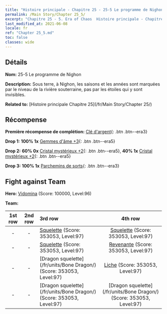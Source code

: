 ```yaml
---
title: "Histoire principale - Chapitre 25 - 25-5 Le programme de Nighon"
permalink: /Main Story/Chapter 25_5/
excerpt: "Chapitre 25 - 5. Era of Chaos  Histoire principale - Chapitre 25_5. 25-5 Le programme de Nighon"
last_modified_at: 2021-06-08
locale: fr
ref: "Chapter 25_5.md"
toc: false
classes: wide
---
```


## Détails

 **Nom:** 25-5 Le programme de Nighon

 **Description:** Sous terre, à Nighon, les saisons et les années sont marquées par le niveau de la rivière souterraine, pas par les étoiles qui y sont invisibles.

 **Related to:** [Histoire principale Chapitre 25](/fr/Main Story/Chapter 25/)

## Récompense

 **Première récompense de complétion:** [Clé d'argent](/ItemsFR/con_693/){: .btn .btn--era3}

 **Drop 1:** **100% 1x** [Gemmes d'âme +3](/ItemsFR/mat_86/){: .btn .btn--era5}

 **Drop 2:** **60% 0x** [Cristal mystérieux +2](/ItemsFR/mat_80/){: .btn .btn--era5}, **40% 1x** [Cristal mystérieux +2](/ItemsFR/mat_80/){: .btn .btn--era5}

 **Drop 3:** **100% 1x** [Parchemins de sorts](/ItemsFR/con_694/){: .btn .btn--era3}


## Fight against Team
 **Hero:** [Vidomina](/fr/heroes/Vidomina/) (Score: 100000, Level:96)

 **Team:**


  | 1st row | 2nd row | 3rd row | 4th row |
  |:----:|:----:|:----|:----:|
  | - | - | [Squelette](/fr/units/Skeleton/) (Score: 353053, Level:97)  | [Squelette](/fr/units/Skeleton/) (Score: 353053, Level:97)  |
  | - | - | [Squelette](/fr/units/Skeleton/) (Score: 353053, Level:97)  | [Revenante](/fr/units/Wight/) (Score: 353053, Level:97)  |
  | - | - | [Dragon squelette](/fr/units/Bone Dragon/) (Score: 353053, Level:97)  | [Liche](/fr/units/Lich/) (Score: 353053, Level:97)  |
  | - | - | [Dragon squelette](/fr/units/Bone Dragon/) (Score: 353053, Level:97)  | [Dragon squelette](/fr/units/Bone Dragon/) (Score: 353053, Level:97)  |


